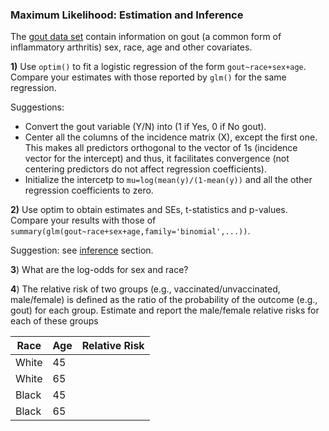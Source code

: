 ### Maximum Likelihood: Estimation and Inference

The [gout data set](https://raw.githubusercontent.com/gdlc/STAT_COMP/master/goutData.txt) contain information on gout (a common form of inflammatory arthritis) sex, race, age and other covariates.

**1)** Use `optim()` to fit a logistic regression of the form `gout~race+sex+age`. Compare your estimates with those reported by `glm()` for the same regression.

Suggestions: 
 - Convert the gout variable (Y/N) into (1 if Yes, 0 if No gout). 
 - Center all the columns of the incidence matrix (X), except the first one. This makes all predictors orthogonal to the vector of 1s (incidence vector for the intercept)
and thus, it facilitates convergence (not centering predictors do not affect regression coefficients).
 - Initialize the intercetp to `mu=log(mean(y)/(1-mean(y))` and all the other regression coefficients to zero.

**2)** Use optim to obtain estimates and SEs, t-statistics and p-values. Compare your results with those of `summary(glm(gout~race+sex+age,family='binomial',...))`.

Suggestion: see [inference](https://github.com/gdlc/STAT_COMP/blob/master/HANDOUTS/LogisticRegression.md/#inference) section.

**3**) What are the log-odds for sex and race?

**4**) The relative risk of two groups (e.g., vaccinated/unvaccinated, male/female) is defined as the ratio of the probability of the outcome (e.g., gout) for each group. Estimate and report the male/female relative risks for each of these groups


| Race  | Age   | Relative Risk  | 
|---|---|---|
| White  | 45  |   | 
| White  |  65 |   |
| Black  | 45  |   | 
| Black  |  65 |   |

